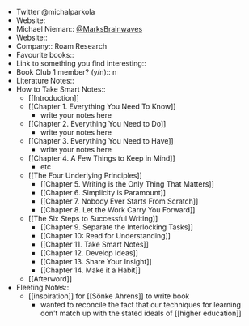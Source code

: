 - Twitter @michalparkola
- Website:
- Michael Nieman:: [@MarksBrainwaves](https://twitter.com/MarksBrainwaves)
- Website:: 
- Company:: Roam Research
- Favourite books::
- Link to something you find interesting::
- Book Club 1 member? (y/n):: n
- Literature Notes::
- How to Take Smart Notes::
    - [[Introduction]]
    - [[Chapter 1. Everything You Need To Know]]
        - write your notes here 
    - [[Chapter 2. Everything You Need to Do]]
        - write your notes here 
    - [[Chapter 3. Everything You Need to Have]]
        - write your notes here 
    - [[Chapter 4. A Few Things to Keep in Mind]]
        - etc 
    - [[The Four Underlying Principles]]
        - [[Chapter 5. Writing is the Only Thing That Matters]]
        - [[Chapter 6. Simplicity is Paramount]]
        - [[Chapter 7. Nobody Ever Starts From Scratch]]
        - [[Chapter 8. Let the Work Carry You Forward]]
    - [[The Six Steps to Successful Writing]]
        - [[Chapter 9. Separate the Interlocking Tasks]]
        - [[Chapter 10: Read for Understanding]]
        - [[Chapter 11. Take Smart Notes]]
        - [[Chapter 12. Develop Ideas]]  
        - [[Chapter 13. Share Your Insight]]
        - [[Chapter 14. Make it a Habit]]
    - [[Afterword]]
- Fleeting Notes:: 
    - [[inspiration]] for [[Sönke Ahrens]] to write book
        - wanted to reconcile the fact that our techniques for learning don't match up with the stated ideals of [[higher education]]
